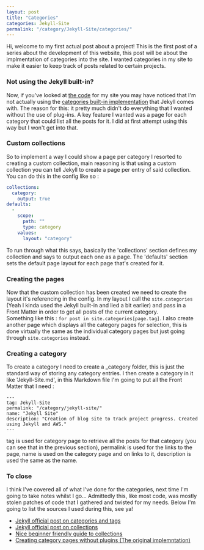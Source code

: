 ```yaml
---
layout: post
title: "Categories"
categories: Jekyll-Site
permalink: "/category/Jekyll-Site/categories/"
---
```

Hi, welcome to my first actual post about a project! This is the first post of a series about the development of this website, this post will be about the implmentation of categories into the site. I wanted categories in my site to make it easier to keep track of posts related to certain projects.

### Not using the Jekyll built-in?

Now, if you've looked at [the code](https://github.com/jjackson37/j-jackson.me) for my site you may have noticed that I'm not actually using the [categories built-in implementation](https://jekyllrb.com/docs/posts/#displaying-post-categories-or-tags) that Jekyll comes with.
The reason for this: it pretty much didn't do everything that I wanted without the use of plug-ins. A key feature I wanted was a page for each category that could list all the posts for it. I did at first attempt using this way but I won't get into that.

### Custom collections

So to implement a way I could show a page per category I resorted to creating a custom collection, main reasoning is that using a custom collection you can tell Jekyll to create a page per entry of said collection. You can do this in the config like so :
```yml
collections:
  category:
    output: true
defaults:
  -
    scope:
      path: ""
      type: category
    values:
      layout: "category"
```
To run through what this says, basically the 'collections' section defines my collection and says to output each one as a page. The 'defaults' section sets the default page layout for each page that's created for it.

### Creating the pages

Now that the custom collection has been created we need to create the layout it's referencing in the config. In my layout I call the `site.categories` (Yeah I kinda used the Jekyll built-in and lied a bit earlier) and pass in a Front Matter in order to get all posts of the current category. <br> Something like this : `for post in site.categories[page.tag]`. I also create another page which displays all the category pages for selection, this is done virtually the same as the individual category pages but just going through `site.categories` instead.

### Creating a category

To create a category I need to create a _category folder, this is just the standard way of storing any category entries. I then create a category in it like 'Jekyll-Site.md', in this Markdown file I'm going to put all the Front Matter that I need :
```
---
tag: Jekyll-Site
permalink: "/category/jekyll-site/"
name: "Jekyll Site"
description: "Creation of blog site to track project progress. Created using Jekyll and AWS."
---
```
tag is used for category page to retrieve all the posts for that category (you can see that in the previous section), permalink is used for the links to the page, name is used on the category page and on links to it, description is used the same as the name.

### To close

I think I've covered all of what I've done for the categories, next time I'm going to take notes whilst I go... Admittedly this, like most code, was mostly stolen patches of code that I gathered and twisted for my needs. Below I'm going to list the sources I used during this, see ya!
- [Jekyll official post on categories and tags](https://jekyllrb.com/docs/posts/#displaying-post-categories-or-tags)
- [Jekyll official post on collections](https://jekyllrb.com/docs/collections/)
- [Nice beginner friendly guide to collections](https://alligator.io/jekyll/collections/)
- [Creating category pages without plugins (The original implemntation)](https://kylewbanks.com/blog/creating-category-pages-in-jekyll-without-plugins)